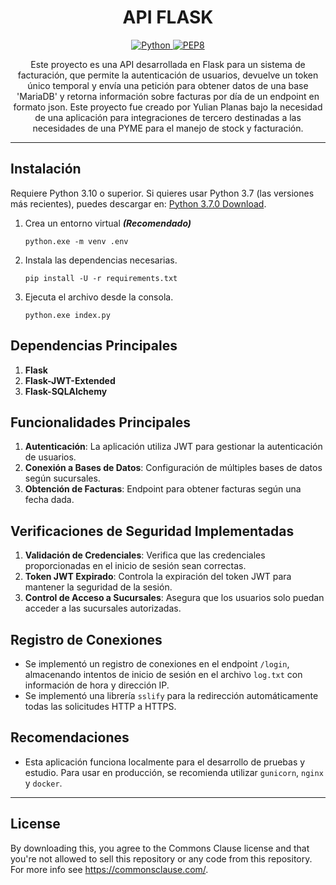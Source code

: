 <h1 align="center">API FLASK</h1>

<p align="center">
    <a href="https://www.python.org/downloads/release/python-361/" align="center">
        <img alt="Python" src="https://img.shields.io/pypi/pyversions/fortnitepy">
    </a>
    <a href="https://flask.palletsprojects.com/en/3.0.x/" align="center">
        <img alt="PEP8" src="https://img.shields.io/badge/Flask%20Docs-Python-blue">
    </a>
</p>

<p align="center">Este proyecto es una API desarrollada en Flask para un sistema de facturación, que permite la autenticación de usuarios, devuelve un token único temporal y envía una petición para obtener datos de una base 'MariaDB' y retorna información sobre facturas por día de un endpoint en formato json. Este proyecto fue creado por Yulian Planas bajo la necesidad de una aplicación para integraciones de tercero destinadas a las necesidades de una PYME para el manejo de stock y facturación.</p>

---
## Instalación
Requiere Python 3.10 o superior. Si quieres usar Python 3.7 (las versiones más recientes), puedes descargar en: [Python 3.7.0 Download](https://www.python.org/ftp/python/3.7.0/python-3.7.0-amd64.exe "Python 3.6.1 Descarga").

1. Crea un entorno virtual ***(Recomendado)***

    ```
    python.exe -m venv .env
    ```

2. Instala las dependencias necesarias.

    ```
    pip install -U -r requirements.txt
    ```

3.  Ejecuta el archivo desde la consola.

    ```
    python.exe index.py
    ```

## Dependencias Principales

1. **Flask**
2. **Flask-JWT-Extended**
3. **Flask-SQLAlchemy**

## Funcionalidades Principales

1. **Autenticación**: La aplicación utiliza JWT para gestionar la autenticación de usuarios.
2. **Conexión a Bases de Datos**: Configuración de múltiples bases de datos según sucursales.
3. **Obtención de Facturas**: Endpoint para obtener facturas según una fecha dada.

## Verificaciones de Seguridad Implementadas

1. **Validación de Credenciales**: Verifica que las credenciales proporcionadas en el inicio de sesión sean correctas.
2. **Token JWT Expirado**: Controla la expiración del token JWT para mantener la seguridad de la sesión.
3. **Control de Acceso a Sucursales**: Asegura que los usuarios solo puedan acceder a las sucursales autorizadas.

## Registro de Conexiones
 
- Se implementó un registro de conexiones en el endpoint `/login`, almacenando intentos de inicio de sesión en el archivo `log.txt` con información de hora y dirección IP.
- Se implementó una librería `sslify` para la redirección automáticamente todas las solicitudes HTTP a HTTPS.

## Recomendaciones

- Esta aplicación funciona localmente para el desarrollo de pruebas y estudio. Para usar en producción, se recomienda utilizar `gunicorn`, `nginx` y `docker`.

---

## License
By downloading this, you agree to the Commons Clause license and that you're not allowed to sell this repository or any code from this repository. For more info see https://commonsclause.com/.